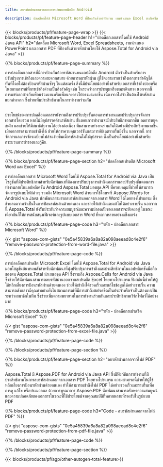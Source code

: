 ```yaml
---
title: ลบรหัสผ่านออกจากเอกสารผ่านแอพมือถือ Android

description: ปลดล็อกไฟล์ Microsoft Word ที่ป้องกันด้วยรหัสผ่าน งานนำเสนอ Excel สเปรดชีต PowerPoint และไฟล์ PDF ผ่านแอปพลิเคชัน Android มือถือ
---
```


{{< blocks/products/pf/feature-page-wrap >}}
{{< blocks/products/pf/feature-page-header h1="ปลดล็อกเอกสารโดยใช้ Android Java API" h2="ปลดล็อก Microsoft Word, Excel Spreadsheets, งานนำเสนอ PowerPoint และเอกสาร PDF ที่ป้องกันด้วยรหัสผ่านโดยใช้ Aspose.Total for Android via Java" >}}

{{% blocks/products/pf/feature-page-summary %}}

การปลดล็อกเอกสารที่มีการป้องกันด้วยรหัสผ่านบนแอปมือถือ Android มักจำเป็นสำหรับการปรับปรุงการเข้าถึงและความสะดวกสบาย ด้วยการลบรหัสผ่าน ผู้ใช้จะสามารถเข้าถึงเอกสารสำคัญได้ทันทีโดยไม่ต้องป้อนรหัสผ่านซ้ำๆ ในแต่ละครั้ง สิ่งนี้มีประโยชน์อย่างยิ่งสำหรับเอกสารที่เข้าถึงบ่อยหรือในสถานการณ์ที่การเข้าถึงด่วนเป็นสิ่งสำคัญ เช่น ในระหว่างการประชุมหรือขณะเดินทาง นอกจากนี้ การแชร์เอกสารกับเพื่อนร่วมงานหรือเพื่อนจะตรงไปตรงมามากขึ้น เนื่องจากไม่จำเป็นต้องให้รหัสผ่านแยกต่างหาก ซึ่งช่วยเพิ่มประสิทธิภาพในการทำงานร่วมกัน <br /><br />

ประโยชน์ของการปลดล็อคเอกสารยังรวมถึงการปรับปรุงขั้นตอนการทำงานและปรับปรุงการจัดการเอกสารโดยรวม หากไม่มีอุปสรรคด้านรหัสผ่าน ขั้นตอนการทำงานจะมีประสิทธิภาพมากขึ้น ลดการหยุดชะงัก และช่วยให้มีสมาธิกับงานได้อย่างต่อเนื่อง ทีมสามารถทำงานร่วมกันได้อย่างมีประสิทธิภาพมากขึ้นเมื่อเอกสารสามารถเข้าถึงได้ ช่วยให้การควบคุมเวอร์ชันและการอัปเดตราบรื่นยิ่งขึ้น นอกจากนี้ การจัดการและการจัดระเบียบไฟล์จะง่ายขึ้นเมื่อรหัสผ่านไม่ใช่อุปสรรค ซึ่งเป็นประโยชน์อย่างยิ่งสำหรับกระบวนการสำรองและกู้คืน 

{{% /blocks/products/pf/feature-page-summary  %}}

{{% blocks/products/pf/feature-page-section  h2="ปลดล็อกสเปรดชีต Microsoft Word และ Excel" %}}

การปลดล็อกเอกสาร Microsoft Word โดยใช้ Aspose.Total for Android via Java เป็นโซลูชันที่มีประสิทธิภาพสำหรับนักพัฒนาที่ต้องการปรับปรุงการเข้าถึงเอกสารและปรับปรุงขั้นตอนการทำงานภายในแอปพลิเคชัน Android Aspose.Total มอบชุด API ที่ครอบคลุมที่ช่วยให้สามารถจัดการรูปแบบไฟล์ต่างๆ รวมถึง Microsoft Word ด้วยการใช้ไลบรารี Aspose.Words for Android via Java นักพัฒนาสามารถลบรหัสผ่านออกจากเอกสาร Word ได้โดยทางโปรแกรม ซึ่งช่วยลดความจำเป็นในการป้อนรหัสผ่านด้วยตนเอง และช่วยให้เข้าถึงและแก้ไขได้อย่างราบรื่น นอกจากนี้ Aspose.Total ยังรับประกันว่าความสมบูรณ์และความปลอดภัยของเอกสารจะยังคงอยู่ ในขณะเดียวกันก็ให้การสนับสนุนฟีเจอร์และรูปแบบเอกสาร Word ที่หลากหลายอย่างแข็งแกร่ง

{{% blocks/products/pf/feature-page-code h3="รหัส - ปลดล็อกเอกสาร Microsoft Word" %}}

{{< gist "aspose-com-gists" "0e5a45839a6a8a82a098aeead8c4e2f6" "remove-password-protection-from-word-file.java" >}}

{{% /blocks/products/pf/feature-page-code  %}}

การปลดล็อกสเปรดชีต Microsoft Excel โดยใช้ Aspose.Total for Android via Java มอบโซลูชันอันทรงพลังสำหรับนักพัฒนาที่มุ่งปรับปรุงการเข้าถึงและประสิทธิภาพในแอปพลิเคชันมือถือของตน Aspose.Total นำเสนอชุด API ซึ่งรวมถึง Aspose.Cells for Android via Java ซึ่งช่วยให้นักพัฒนาสามารถลบรหัสผ่านออกจากสเปรดชีต Excel โดยทางโปรแกรม ฟังก์ชันนี้ช่วยให้ผู้ใช้หลีกเลี่ยงการป้อนรหัสผ่านด้วยตนเอง ช่วยให้เข้าถึงได้รวดเร็วและแก้ไขข้อมูลได้อย่างราบรื่น ความสามารถดังกล่าวมีคุณค่าอย่างยิ่งในสถานการณ์ที่มีการเข้าถึงสเปรดชีตเป็นประจำหรือจำเป็นต้องแบ่งปันระหว่างสมาชิกในทีม ซึ่งช่วยเพิ่มความพยายามในการทำงานร่วมกันและประสิทธิภาพเวิร์กโฟลว์ได้อย่างมาก 

{{% blocks/products/pf/feature-page-code h3="รหัส - ปลดล็อกสเปรดชีต Microsoft Excel" %}}

{{< gist "aspose-com-gists" "0e5a45839a6a8a82a098aeead8c4e2f6" "remove-password-protection-from-excel-file.java" >}}

{{% /blocks/products/pf/feature-page-code  %}}

{{% /blocks/products/pf/feature-page-section %}}

{{% blocks/products/pf/feature-page-section  h2="ลบรหัสผ่านออกจากไฟล์ PDF" %}}

Aspose.Total มี Aspose.PDF for Android via Java API ซึ่งมีฟังก์ชันการทำงานที่มีประสิทธิภาพในการลบรหัสผ่านออกจากเอกสาร PDF โดยทางโปรแกรม ความสามารถนี้ช่วยให้ผู้ใช้หลีกเลี่ยงการป้อนรหัสผ่านด้วยตนเอง ทำให้สามารถเข้าถึงไฟล์ PDF ได้อย่างรวดเร็วและราบรื่นเพื่อการดู แก้ไข หรือประมวลผล ด้วยการบูรณาการ Aspose.PDF นักพัฒนาสามารถรักษาความสมบูรณ์และความปลอดภัยของเอกสารในขณะที่ใช้ประโยชน์จากคุณสมบัติที่หลากหลายที่รองรับในรูปแบบ PDF 

{{% blocks/products/pf/feature-page-code h3="Code - ลบรหัสผ่านออกจากไฟล์ PDF" %}}

{{< gist "aspose-com-gists" "0e5a45839a6a8a82a098aeead8c4e2f6" "remove-password-protection-from-pdf-file.java" >}}

{{% /blocks/products/pf/feature-page-code  %}}

{{% /blocks/products/pf/feature-page-section %}}

{{< blocks/products/pf/agp/other-autogen-total-feature>}}